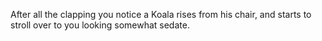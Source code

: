 After all the clapping you notice a Koala rises from his chair, and starts to stroll over to you looking somewhat sedate.